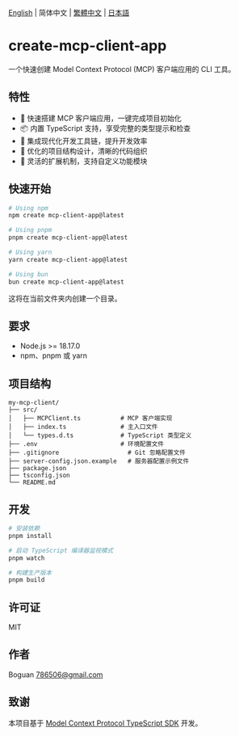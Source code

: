 [English](../README.md) | 简体中文 | [繁體中文](README_zh-TW.md) | [日本語](README_ja-JP.md)

# create-mcp-client-app

一个快速创建 Model Context Protocol (MCP) 客户端应用的 CLI 工具。

## 特性

- 🚀 快速搭建 MCP 客户端应用，一键完成项目初始化
- 📦 内置 TypeScript 支持，享受完整的类型提示和检查
- 🔧 集成现代化开发工具链，提升开发效率
- 📝 优化的项目结构设计，清晰的代码组织
- 🎯 灵活的扩展机制，支持自定义功能模块

## 快速开始

```bash
# Using npm
npm create mcp-client-app@latest

# Using pnpm
pnpm create mcp-client-app@latest

# Using yarn
yarn create mcp-client-app@latest

# Using bun
bun create mcp-client-app@latest
```

这将在当前文件夹内创建一个目录。

## 要求

- Node.js >= 18.17.0
- npm、pnpm 或 yarn

## 项目结构

```
my-mcp-client/
├── src/
│   ├── MCPClient.ts           # MCP 客户端实现
│   ├── index.ts               # 主入口文件
│   └── types.d.ts             # TypeScript 类型定义
├── .env                       # 环境配置文件
├── .gitignore                   # Git 忽略配置文件
├── server-config.json.example   # 服务器配置示例文件
├── package.json
├── tsconfig.json
└── README.md
```

## 开发

```bash
# 安装依赖
pnpm install

# 启动 TypeScript 编译器监视模式
pnpm watch

# 构建生产版本
pnpm build
```

## 许可证

MIT

## 作者

Boguan <786506@gmail.com>

## 致谢

本项目基于 [Model Context Protocol TypeScript SDK](https://github.com/modelcontextprotocol/typescript-sdk) 开发。